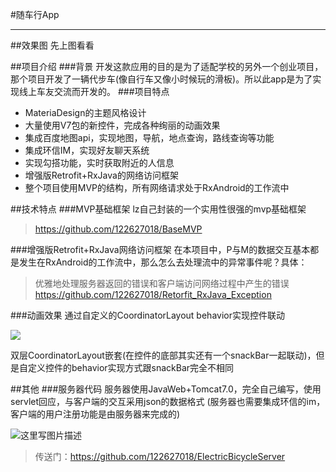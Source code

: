 #随车行App

----------
##效果图
先上图看看

##项目介绍
###背景
开发这款应用的目的是为了适配学校的另外一个创业项目，那个项目开发了一辆代步车(像自行车又像小时候玩的滑板)。所以此app是为了实现线上车友交流而开发的。
###项目特点
 - MateriaDesign的主题风格设计
 - 大量使用V7包的新控件，完成各种绚丽的动画效果
 - 集成百度地图api，实现地图，导航，地点查询，路线查询等功能
 - 集成环信IM，实现好友聊天系统
 - 实现勾搭功能，实时获取附近的人信息
 - 增强版Retrofit+RxJava的网络访问框架
 - 整个项目使用MVP的结构，所有网络请求处于RxAndroid的工作流中



##技术特点
###MVP基础框架
lz自己封装的一个实用性很强的mvp基础框架
> https://github.com/122627018/BaseMVP

###增强版Retrofit+RxJava网络访问框架
在本项目中，P与M的数据交互基本都是发生在RxAndroid的工作流中，那么怎么去处理流中的异常事件呢？具体：
> 优雅地处理服务器返回的错误和客户端访问网络过程中产生的错误
> https://github.com/122627018/Retorfit_RxJava_Exception

###动画效果
通过自定义的CoordinatorLayout behavior实现控件联动

![](http://img.blog.csdn.net/20160617115953014)

双层CoordinatorLayout嵌套(在控件的底部其实还有一个snackBar一起联动)，但是自定义控件的behavior实现方式跟snackBar完全不相同


##其他
###服务器代码
服务器使用JavaWeb+Tomcat7.0，完全自己编写，使用servlet回应，与客户端的交互采用json的数据格式
(服务器也需要集成环信的im，客户端的用户注册功能是由服务器来完成的)

![这里写图片描述](http://img.blog.csdn.net/20160617111507607)

> 传送门：https://github.com/122627018/ElectricBicycleServer






